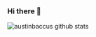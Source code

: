 ### Hi there 👋

![austinbaccus github stats](https://github-readme-stats.vercel.app/api?username=YOUR_USERNAME&show_icons=true&hide_border=true)
